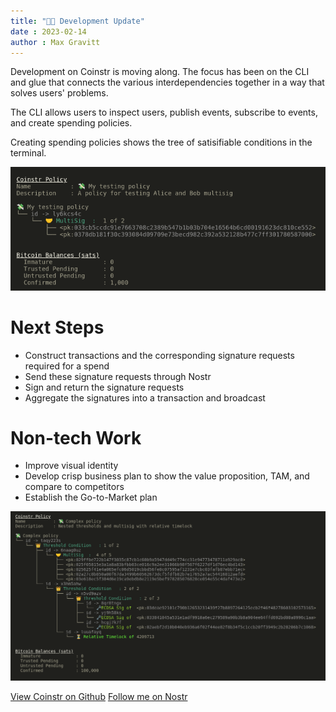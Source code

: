 ```yaml
---
title: "👨‍💻 Development Update"
date : 2023-02-14
author : Max Gravitt
---
```


Development on Coinstr is moving along. The focus has been on the CLI and glue that connects the various interdependencies together in a way that solves users' problems. 

The CLI allows users to inspect users, publish events, subscribe to events, and create spending policies.

Creating spending policies shows the tree of satisifiable conditions in the terminal. 

![coinstr-policy-simple.png](coinstr-policy-simple.png)

# Next Steps
- Construct transactions and the corresponding signature requests required for a spend
- Send these signature requests through Nostr
- Sign and return the signature requests
- Aggregate the signatures into a transaction and broadcast

# Non-tech Work
- Improve visual identity
- Develop crisp business plan to show the value proposition, TAM, and compare to competitors
- Establish the Go-to-Market plan

![coinstr-policy.png](coinstr-policy.png)

[View Coinstr on Github](https://github.com/3yekn/coinstr)
[Follow me on Nostr](https://snort.social/p/npub1ws2t95pdtpna4ps62rrz75mm6ujsudjv70yj2jk4wsqjhedlw22qsqwew9)